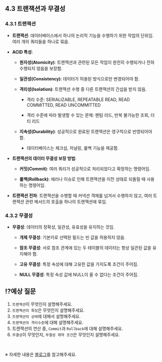 ## 4.3 트랜잭션과 무결성

### 4.3.1 트랜잭션
- **트랜잭션**: 데이터베이스에서 하나의 논리적 기능을 수행하기 위한 작업의 단위임. 여러 개의 쿼리들을 하나로 묶음.

- **ACID 특성**:

    - **원자성(Atomicity)**: 트랜잭션과 관련된 모든 작업이 완전히 수행되거나 전혀 수행되지 않음을 보장함.

    - **일관성(Consistency)**: 데이터가 허용된 방식으로만 변경되어야 함.

    - **격리성(Isolation)**: 트랜잭션 수행 중 다른 트랜잭션의 간섭을 받지 않음.

        - 격리 수준: SERIALIZABLE, REPEATABLE READ, READ COMMITTED, READ UNCOMMITTED

        - 격리 수준에 따라 발생할 수 있는 문제: 팬텀 리드, 반복 불가능한 조회, 더티 리드

    - **지속성(Durability)**: 성공적으로 완료된 트랜잭션은 영구적으로 반영되어야 함.

        - 데이터베이스는 체크섬, 저널링, 롤백 기능을 제공함.

- **트랜잭션의 데이터 무결성 보장 방법**:

    - **커밋(Commit)**: 여러 쿼리가 성공적으로 처리되었다고 확정하는 명령어임.

    - **롤백(Rollback)**: 에러나 이슈로 인해 트랜잭션을 이전 상태로 되돌릴 때 사용하는 명령어임.

- **트랜잭션 전파**: 트랜잭션을 수행할 때 커넥션 객체를 넘겨서 수행하지 않고, 여러 트랜잭션 관련 메서드의 호출을 하나의 트랜잭션에 묶임.

### 4.3.2 무결성
- **무결성**: 데이터의 정확성, 일관성, 유효성을 유지하는 것임.

    - **개체 무결성**: 기본키로 선택된 필드는 빈 값을 허용하지 않음.

    - **참조 무결성**: 서로 참조 관계에 있는 두 테이블의 데이터는 항상 일관된 값을 유지해야 함.

    - **고유 무결성**: 특정 속성에 대해 고유한 값을 가지도록 조건이 주어짐.

    - **NULL 무결성**: 특정 속성 값에 NULL이 올 수 없다는 조건이 주어짐.


## ⁉️예상 질문

1. `트랜잭션`이 무엇인지 설명해주세요.
2. `트랜잭션의 특징`은 무엇인지 설명해주세요.
3. `트랜잭션의 상태`에 대해서 설명해주세요.
4. `트랜잭션의 격리수준`에 대해 설명해주세요.
5. 트랜잭션의 연산 중, `Commit`과 `Rollback`에 대해 설명해주세요.
6. `무결성`이 무엇인지, `무결성 제약 조건`은 무엇인지 설명해주세요.

&nbsp;

※ 자세한 내용은 [블로그](https://mandusitstudy.tistory.com/315)를 참고해주세요.